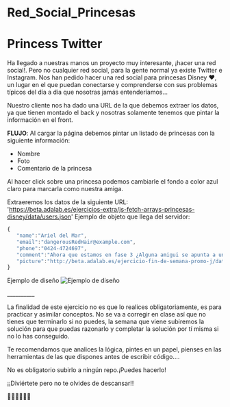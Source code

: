 # Red_Social_Princesas

# Princess Twitter 
Ha llegado a nuestras manos un proyecto muy interesante, ¡hacer una red social!. Pero no cualquier red social, para la gente normal ya existe Twitter e Instagram. Nos han pedido hacer una red social para princesas Disney ❤️, un lugar en el que puedan conectarse y comprenderse con sus problemas típicos del día a día que nosotras jamás entenderíamos...

Nuestro cliente nos ha dado una URL de la que debemos extraer los datos, ya que tienen montado el back y nosotras solamente tenemos que pintar la información en el front.

**FLUJO**:
Al cargar la página debemos pintar un listado de princesas con la siguiente información:
- Nombre
- Foto
- Comentario de la princesa

Al hacer click sobre una princesa podemos cambiarle el fondo a color azul claro para marcarla como nuestra amiga.

Extraeremos los datos de la siguiente URL: 'https://beta.adalab.es/ejercicios-extra/js-fetch-arrays-princesas-disney/data/users.json'
Ejemplo de objeto que llega del servidor:

 ```js
{
	"name":"Ariel del Mar",
	"email":"dangerousRedHair@example.com",
	"phone":"0424-4724697",
	"comment":"Ahora que estamos en fase 3 ¿Alguna amigui se apunta a una mariscada el Sábado?",
	"picture":"http://beta.adalab.es/ejercicio-fin-de-semana-promo-j/data/images/ariel.jpg"
}
```

Ejemplo de diseño
![Ejemplo de diseño](princess-twitter.png)

\_\_\_\_\_\_\_\_\_\_

La finalidad de este ejercicio no es que lo realices obligatoriamente, es para practicar y asimilar conceptos. No se va a corregir en clase así que no tienes que terminarlo si no puedes, la semana que viene subiremos la solución para que puedas razonarlo y completar la solución por tí misma si no lo has conseguido.

Te recomendamos que analices la lógica, pintes en un papel, pienses en las herramientas de las que dispones antes de escribir código....

No es obligatorio subirlo a ningún repo.¡Puedes hacerlo!

¡¡Diviértete pero no te olvides de descansar!!

🦄🦄🦄💩💩💩
